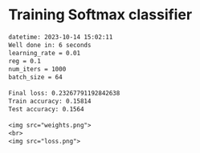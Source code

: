 # Training Softmax classifier  
    datetime: 2023-10-14 15:02:11  
    Well done in: 6 seconds  
    learning_rate = 0.01  
    reg = 0.1  
    num_iters = 1000  
    batch_size = 64  
    
    Final loss: 0.23267791192842638   
    Train accuracy: 0.15814   
    Test accuracy: 0.1564  
    
    <img src="weights.png">  
    <br>
    <img src="loss.png">
    